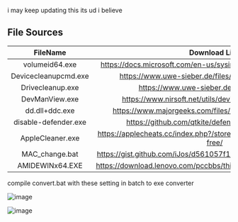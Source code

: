 i may keep updating this its ud i believe

## File Sources

| FileName | Download Link |
| :-: | :-: |
| volumeid64.exe | https://docs.microsoft.com/en-us/sysinternals/downloads/volumeid |
| Devicecleanupcmd.exe | https://www.uwe-sieber.de/files/DeviceCleanupCmd.zip |
| Drivecleanup.exe | https://www.uwe-sieber.de/drivetools_e.html |
| DevManView.exe | https://www.nirsoft.net/utils/device_manager_view.html |
| dd.dll+ddc.exe | https://www.majorgeeks.com/files/details/double_driver.html |
| disable-defender.exe | https://github.com/qtkite/defender-control/releases/ |
| AppleCleaner.exe | https://applecheats.cc/index.php?/store/category/49-apple-cleaner-free/ |
| MAC_change.bat | https://gist.github.com/iJos/d561057f1a00d926a47532396a8c71de |
| AMIDEWINx64.EXE | https://download.lenovo.com/pccbbs/thinkcentre_bios/o2vjya6usa.exe |


compile convert.bat with these setting in batch to exe converter

![image](https://user-images.githubusercontent.com/57022279/175761416-28404c18-abee-4409-9ad3-6221f322bdb6.png)

![image](https://user-images.githubusercontent.com/57022279/175761435-d2622384-1cb9-49ed-a476-9a44447c39b7.png)

